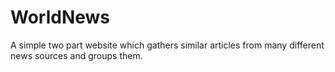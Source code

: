 # WorldNews
 A simple two part website which gathers similar articles from many different news sources and groups them.
